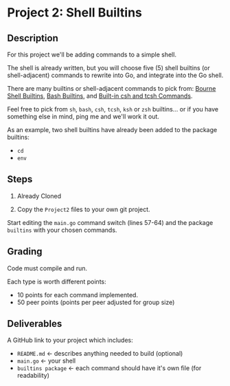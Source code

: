 # Project 2: Shell Builtins

## Description

For this project we'll be adding commands to a simple shell. 

The shell is already written, but you will choose five (5) shell builtins (or shell-adjacent) commands to rewrite into Go, and integrate into the Go shell.

There are many builtins or shell-adjacent commands to pick from: 
[Bourne Shell Builtins](https://www.gnu.org/software/bash/manual/html_node/Bourne-Shell-Builtins.html), 
[Bash Builtins](https://www.gnu.org/software/bash/manual/html_node/Bash-Builtins.html,), and 
[Built-in csh and tcsh Commands](https://docstore.mik.ua/orelly/linux/lnut/ch08_09.htm).

Feel free to pick from `sh`, `bash`, `csh`, `tcsh`, `ksh` or `zsh` builtins... or if you have something else in mind, ping me and we'll work it out.

As an example, two shell builtins have already been added to the package builtins:

- `cd`
- `env`

## Steps

1. Already Cloned
 
2. Copy the `Project2` files to your own git project.

Start editing the `main.go` command switch (lines 57-64) and the package `builtins` with your chosen commands.

## Grading

Code must compile and run.

Each type is worth different points:

- 10 points for each command implemented.
- 50 peer points (points per peer adjusted for group size)

## Deliverables

A GitHub link to your project which includes:

- `README.md` <- describes anything needed to build (optional)
- `main.go` <- your shell
- `builtins package` <- each command should have it's own file (for readability)
